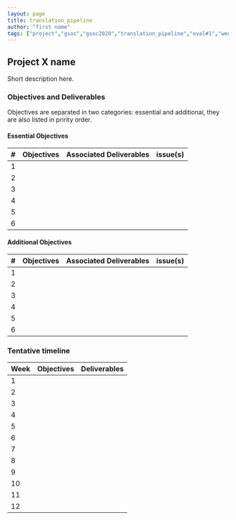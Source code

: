 ```yaml
---
layout: page
title: translation_pipeline
author: "first name"
tags: ["project","gsoc","gsoc2020","translation_pipeline","eval#1","week#2"]
---
```


## Project X name
Short description here.

### Objectives and Deliverables
Objectives are separated in two categories: essential and additional, they are also listed in pririty order. 
#### Essential Objectives

|\#|Objectives|Associated Deliverables|issue(s)|  
|---	|---	|---	|---	|  
|1   	|   	|   	|   	|  
|2   	|   	|   	|   	|  
|3   	|   	|   	|   	|  
|4   	|   	|   	|   	|  
|5   	|   	|   	|   	|  
|6   	|   	|   	|   	|  

#### Additional Objectives

|\#|Objectives|Associated Deliverables|issue(s)|  
|---	|---	|---	|---	|  
|1   	|   	|   	|   	|  
|2   	|   	|   	|   	|  
|3   	|   	|   	|   	|  
|4   	|   	|   	|   	|  
|5   	|   	|   	|   	|  
|6   	|   	|   	|   	|  

### Tentative timeline  

| Week  |Objectives |Deliverables |  
|---|---|---|  
|1|   |   |  
|2|   |   |  
|3|   |   |  
|4|   |   |  
|5|   |   |  
|6|   |   |  
|7|   |   |  
|8|   |   |  
|9|   |   |  
|10|   |   |  
|11|   |   |  
|12|   |   |  




